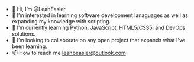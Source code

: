 - 👋 Hi, I’m @LeahEasler
- 👀 I’m interested in learning software development lanaguages as well as expanding my knowledge with scripting.
- 🌱 I’m currently learning Python, JavaScript, HTML5/CSS5, and DevOps solutions.
- 💞️ I’m looking to collaborate on any open project that expands what I've been learning.
- 📫 How to reach me leahbeasler@outlook.com

<!---
LeahEasler/LeahEasler is a ✨ special ✨ repository because its `README.md` (this file) appears on your GitHub profile.
You can click the Preview link to take a look at your changes.
--->
